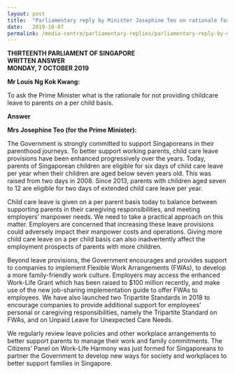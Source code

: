 ```yaml
---
layout: post
title:  "Parliamentary reply by Minister Josephine Teo on rationale for not providing childcare leave to parents on a per child basis"
date:   2019-10-07
permalink: /media-centre/parliamentary-replies/parliamentary-reply-by-minister-josephine-teo-on-rationale-for-not-providing-childcare-leave-to-parents-on-a-per-child-basis/
---
```


**THIRTEENTH PARLIAMENT OF SINGAPORE  
WRITTEN ANSWER  
MONDAY, 7 OCTOBER 2019**  

**Mr Louis Ng Kok Kwang:**

To ask the Prime Minister what is the rationale for not providing childcare leave to parents on a per child basis.

**Answer**

**Mrs Josephine Teo (for the Prime Minister):** 

The Government is strongly committed to support Singaporeans in their parenthood journeys. To better support working parents, child care leave provisions have been enhanced progressively over the years. Today, parents of Singaporean children are eligible for six days of child care leave per year when their children are aged below seven years old. This was raised from two days in 2008. Since 2013, parents with children aged seven to 12 are eligible for two days of extended child care leave per year. 

Child care leave is given on a per parent basis today to balance between supporting parents in their caregiving responsibilities, and meeting employers’ manpower needs. We need to take a practical approach on this matter. Employers are concerned that increasing these leave provisions could adversely impact their manpower costs and operations. Giving more child care leave on a per child basis can also inadvertently affect the employment prospects of parents with more children. 

Beyond leave provisions, the Government encourages and provides support to companies to implement Flexible Work Arrangements (FWAs), to develop a more family-friendly work culture. Employers may access the enhanced Work-Life Grant which has been raised to $100 million recently, and make use of the new job-sharing implementation guide to offer FWAs to employees. We have also launched two Tripartite Standards in 2018 to encourage companies to provide additional support for employees’ personal or caregiving responsibilities, namely the Tripartite Standard on FWAs, and on Unpaid Leave for Unexpected Care Needs. 

We regularly review leave policies and other workplace arrangements to better support parents to manage their work and family commitments. The Citizens’ Panel on Work-Life Harmony was just formed for Singaporeans to partner the Government to develop new ways for society and workplaces to better support families in Singapore.

